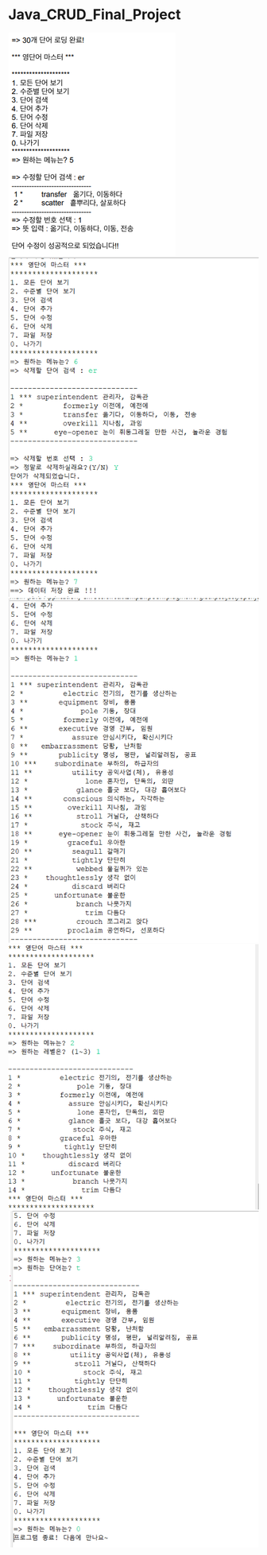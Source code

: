 # Java_CRUD_Final_Project

<img src="screenshot/screenshot1.png">
<img src="screenshot/screenshot2.png">
<img src="screenshot/screenshot3.png">
<img src="screenshot/screenshot4.png">
<img src="screenshot/screenshot5.png">

